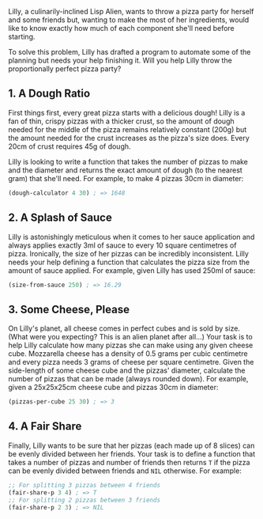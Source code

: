 Lilly, a culinarily-inclined Lisp Alien, wants to throw a pizza party for
herself and some friends but, wanting to make the most of her ingredients, would
like to know exactly how much of each component she'll need before starting.

To solve this problem, Lilly has drafted a program to automate some of the
planning but needs your help finishing it. Will you help Lilly throw the
proportionally perfect pizza party?

## 1. A Dough Ratio

First things first, every great pizza starts with a delicious dough! Lilly is a
fan of thin, crispy pizzas with a thicker crust, so the amount of dough needed
for the middle of the pizza remains relatively constant (200g) but the amount
needed for the crust increases as the pizza's size does. Every 20cm of crust
requires 45g of dough.

Lilly is looking to write a function that takes the number of pizzas to make and
the diameter and returns the exact amount of dough (to the nearest gram) that
she'll need. For example, to make 4 pizzas 30cm in diameter:

```lisp
(dough-calculator 4 30) ; => 1648
```

## 2. A Splash of Sauce

Lilly is astonishingly meticulous when it comes to her sauce application and
always applies exactly 3ml of sauce to every 10 square centimetres of
pizza. Ironically, the size of her pizzas can be incredibly inconsistent. Lilly
needs your help defining a function that calculates the pizza size from the
amount of sauce applied. For example, given Lilly has used 250ml of sauce:

```lisp
(size-from-sauce 250) ; => 16.29
```

## 3. Some Cheese, Please

On Lilly's planet, all cheese comes in perfect cubes and is sold by size. (What
were you expecting? This is an alien planet after all...) Your task is to help
Lilly calculate how many pizzas she can make using any given cheese
cube. Mozzarella cheese has a density of 0.5 grams per cubic centimetre and
every pizza needs 3 grams of cheese per square centimetre. Given the side-length
of some cheese cube and the pizzas' diameter, calculate the number of pizzas
that can be made (always rounded down). For example, given a 25x25x25cm cheese
cube and pizzas 30cm in diameter:

```lisp
(pizzas-per-cube 25 30) ; => 3
```

## 4. A Fair Share

Finally, Lilly wants to be sure that her pizzas (each made up of 8 slices) can
be evenly divided between her friends. Your task is to define a function
that takes a number of pizzas and number of friends then returns `T` if the
pizza can be evenly divided between friends and `NIL` otherwise. For example:

```lisp
;; For splitting 3 pizzas between 4 friends
(fair-share-p 3 4) ; => T
;; For splitting 2 pizzas between 3 friends
(fair-share-p 2 3) ; => NIL
```

